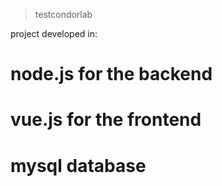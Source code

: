 > testcondorlab

project developed in:

# node.js for the backend
# vue.js for the frontend
# mysql database


